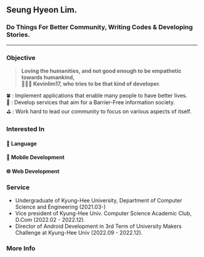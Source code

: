 ## Seung Hyeon Lim.
### Do Things For Better Community, Writing Codes & Developing Stories. 
   
---
### Objective
> **Loving the humanities, and not good enough to be empathetic towards humankind, </br> 🧑🏻‍💻 Kevinlim17, who tries to be that kind of developer.**

🍀  :  Implement applications that enable many people to have better lives. </br>
🚧  :  Develop services that aim for a Barrier-Free information society. </br>
⛳️  :  Work hard to lead our community to focus on various aspects of itself. </br>

### Interested In
#### 💬 Language


#### 📱 Mobile Development


#### 🌐 Web Development



### Service
- Undergraduate of Kyung-Hee University, Department of Computer Science and Engineering (2021.03-)
- Vice president of Kyung-Hee Univ. Computer Science Academic Club, D.Com (2022.02 - 2022.12).
- Director of Android Development in 3rd Term of University Makers Challenge at Kyung-Hee Univ (2022.09 - 2022.12).


### More Info




<!--
**kevinlim17/kevinlim17** is a ✨ _special_ ✨ repository because its `README.md` (this file) appears on your GitHub profile.

Here are some ideas to get you started:

- 🔭 I’m currently working on ...
- 🌱 I’m currently learning ...
- 👯 I’m looking to collaborate on ...
- 🤔 I’m looking for help with ...
- 💬 Ask me about ...
- 📫 How to reach me: ...
- 😄 Pronouns: ...
- ⚡ Fun fact: ...
-->
